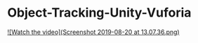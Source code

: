 # Object-Tracking-Unity-Vuforia

[![Watch the video](Screenshot 2019-08-20 at 13.07.36.png)](https://www.youtube.com/watch?v=gVWA4OdT1oY&frags=pl%2Cwn)
